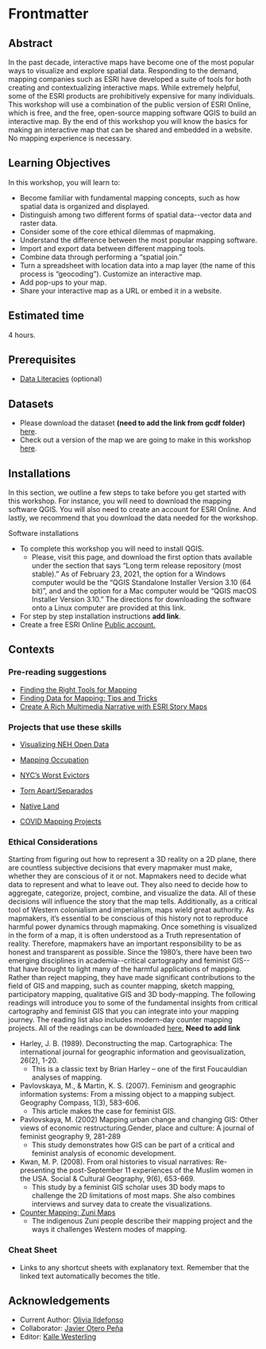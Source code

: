# Frontmatter

## Abstract

In the past decade, interactive maps have become one of the most popular ways to visualize and explore spatial data. Responding to the demand, mapping companies such as ESRI have developed a suite of tools for both creating and contextualizing interactive maps. While extremely helpful, some of the ESRI products are prohibitively expensive for many individuals. This workshop will use a combination of the public version of ESRI Online, which is free, and the free, open-source mapping software QGIS to build an interactive map. By the end of this workshop you will know the basics for making an interactive map that can be shared and embedded in a website. No mapping experience is necessary. 

## Learning Objectives
In this workshop, you will learn to:
- Become familiar with fundamental mapping concepts, such as how spatial data is organized and displayed. 
- Distinguish among two different forms of spatial data--vector data and raster data.
- Consider some of the core ethical dilemmas of mapmaking.
- Understand the difference between the most popular mapping software. 
- Import and export data between different mapping tools. 
- Combine data through performing a “spatial join.” 
- Turn a spreadsheet with location data into a map layer (the name of this process is “geocoding”).
Customize an interactive map.
- Add pop-ups to your map.
- Share your interactive map as a URL or embed it in a website. 


## Estimated time

4 hours.

## Prerequisites

- [Data Literacies](https://github.com/DHRI-Curriculum/data-literacies) (optional)

## Datasets

- Please download the dataset **(need to add 
the link from gcdf folder)** [here](<https://tinyurl.com/45h7bfam>).
- Check out a version of the map we are going to make in this workshop [here](<http://arcg.is/1KyC9O >).

## Installations
In this section, we outline a few steps to take before you get started with this workshop. For instance, you will need to download the mapping software QGIS. You will also need to create an account for ESRI Online. And lastly, we recommend that you download the data needed for the workshop.

Software installations
- To complete this workshop you will need to install QGIS. 
    - Please, visit this page, and download the first option thats available under the section that says “Long term release repository (most stable).” As of February 23, 2021, the option for a Windows computer would be the “QGIS Standalone Installer Version 3.10 (64 bit)”, and and the option for a Mac computer would be “QGIS macOS Installer Version 3.10.” The directions for downloading the software onto a Linux computer are provided at this link. 
- For step by step installation instructions **add link**. 
- Create a free ESRI Online [Public account.](<https://doc.arcgis.com/en/arcgis-online/get-started/create-account.htm>)



## Contexts

### Pre-reading suggestions

- [Finding the Right Tools for Mapping](<https://digitalfellows.commons.gc.cuny.edu/2019/06/03/finding-the-right-tools-for-mapping/>)
- [Finding Data for Mapping: Tips and Tricks](<https://digitalfellows.commons.gc.cuny.edu/2018/11/24/finding-data-for-mapping-tips-and-tricks/>)
- [Create A Rich Multimedia Narrative with ESRI Story Maps](<https://digitalfellows.commons.gc.cuny.edu/2019/02/12/create-a-rich-multimedia-narrative-with-esri-story-maps/>)

### Projects that use these skills

- [Visualizing NEH Open Data](<https://digitalfellows.commons.gc.cuny.edu/2017/04/04/visualizing-neh-open-data/>)

- [Mapping Occupation](<https://gcdi.commons.gc.cuny.edu/mapping-occupation-the-union-army-and-the-meaning-of-reconstruction/>)

- [NYC’s Worst Evictors](<https://www.worstevictorsnyc.org/map/>)

- [Torn Apart/Separados](<http://xpmethod.columbia.edu/torn-apart/volume/2/index>)

- [Native Land](<https://native-land.ca/>)

- [COVID Mapping Projects](<https://digitalfellows.commons.gc.cuny.edu/2020/11/02/mapping-the-effects-of-covid-19/>)


### Ethical Considerations
Starting from figuring out how to represent a 3D reality on a 2D plane, there are countless subjective decisions that every mapmaker must make, whether they are conscious of it or not. Mapmakers need to decide what data to represent and what to leave out. They also need to decide how to aggregate, categorize, project, combine, and visualize the data. All of these decisions will influence the story that the map tells. Additionally, as a critical tool of Western colonialism and imperialism, maps wield great authority. As mapmakers, it’s essential to be conscious of this history not to reproduce harmful power dynamics through mapmaking. Once something is visualized in the form of a map, it is often understood as a Truth representation of reality. Therefore, mapmakers have an important responsibility to be as honest and transparent as possible. Since the 1980’s, there have been two emerging disciplines in academia--critical cartography and feminist GIS--that have brought to light many of the harmful applications of mapping. Rather than reject mapping, they have made significant contributions to the field of GIS and mapping, such as counter mapping, sketch mapping, participatory mapping, qualitative GIS and 3D body-mapping. The following readings will introduce you to some of the fundamental insights from critical cartography and feminist GIS that you can integrate into your mapping journey. The reading list also includes modern-day counter mapping projects. All of the readings can be downloaded [here.](<>) **Need to add link**

- Harley, J. B. (1989). Deconstructing the map. Cartographica: The international journal for geographic information and geovisualization, 26(2), 1-20.
    - This is a classic text by Brian Harley – one of the first Foucauldian analyses of mapping.
- Pavlovskaya, M., & Martin, K. S. (2007). Feminism and geographic information systems: From a missing object to a mapping subject. Geography Compass, 1(3), 583-606.
    - This article makes the case for feminist GIS. 
- Pavlovskaya, M. (2002) Mapping urban change and changing GIS: Other views of economic restructuring.Gender, place and culture: A journal of feminist geography 9, 281-289
    - This study demonstrates how GIS can be part of a critical and feminist analysis of economic development. 
 - Kwan, M. P. (2008). From oral histories to visual narratives: Re-presenting the post-September 11 experiences of the Muslim women in the USA. Social & Cultural Geography, 9(6), 653-669.
    - This study by a feminist GIS scholar uses 3D body maps to challenge the 2D limitations of most maps. She also combines interviews and survey data to create the visualizations. 
- [Counter Mapping: Zuni Maps](<https://emergencemagazine.org/feature/counter-mapping/>)
    - The indigenous Zuni people describe their mapping project and the ways it challenges Western modes of mapping. 


### Cheat Sheet

- Links to any shortcut sheets with explanatory text. Remember that the linked text automatically becomes the title.

## Acknowledgements

- Current Author: [Olivia Ildefonso](<https://oildefon.medium.com/>)
- Collaborator: [Javier Otero Peña](<https://enviropsych.org/students/javier-otero-pena/>)
- Editor: [Kalle Westerling](<https://github.com/kallewesterling>)
